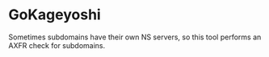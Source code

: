 # GoKageyoshi
Sometimes subdomains have their own NS servers, so this tool performs an AXFR check for subdomains.
